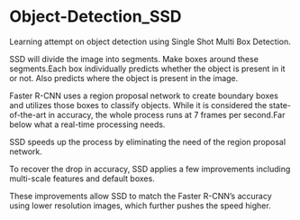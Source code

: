 # Object-Detection_SSD
Learning attempt on object detection using Single Shot Multi Box Detection.

SSD will divide the image into segments. Make boxes around these segments.Each box individually predicts whether the object is present in it or not.
Also predicts where the object is present in the image.

 Faster R-CNN uses a region proposal network to create boundary boxes and utilizes those boxes to classify objects. 
 While it is considered the state-of-the-art in accuracy, the whole process runs at 7 frames per second.Far below what a real-time processing needs. 
 
 SSD speeds up the process by eliminating the need of the region proposal network.
 
 To recover the drop in accuracy, SSD applies a few improvements including multi-scale features and default boxes. 
 
 These improvements allow SSD to match the Faster R-CNN’s accuracy using lower resolution images, which further pushes the speed higher.
